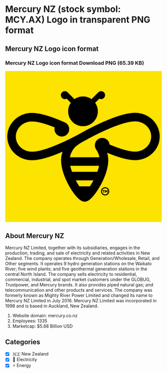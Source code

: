 # Mercury NZ (stock symbol: MCY.AX) Logo in transparent PNG format

## Mercury NZ Logo icon format

### Mercury NZ Logo icon format Download PNG (65.39 KB)

![Mercury NZ Logo icon format Download PNG (65.39 KB)](/img/orig/MCY.AX-823dd620.png)

## About Mercury NZ

Mercury NZ Limited, together with its subsidiaries, engages in the production, trading, and sale of electricity and related activities in New Zealand. The company operates through Generation/Wholesale, Retail, and Other segments. It operates 9 hydro generation stations on the Waikato River; five wind plants; and five geothermal generation stations in the central North Island. The company sells electricity to residential, commercial, industrial, and spot market customers under the GLOBUG, Trustpower, and Mercury brands. It also provides piped natural gas; and telecommunication and other products and services. The company was formerly known as Mighty River Power Limited and changed its name to Mercury NZ Limited in July 2016. Mercury NZ Limited was incorporated in 1998 and is based in Auckland, New Zealand.

1. Website domain: mercury.co.nz
2. Employees: 1335
3. Marketcap: $5.68 Billion USD


## Categories
- [x] 🇳🇿 New Zealand
- [x] 🔋 Electricity
- [x] ⚡ Energy
